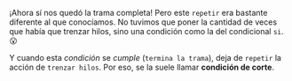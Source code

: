 ¡Ahora sí nos quedó la trama completa! Pero este `repetir` era bastante diferente al que conocíamos. No tuvimos que poner la cantidad de veces que había que trenzar hilos, sino una condición como la del condicional `si`. :open_mouth:

Y cuando esta _condición_ se _cumple_ (`termina la trama`), deja de `repetir` la acción de `trenzar hilos`. Por eso, se la suele llamar **condición de corte**. 